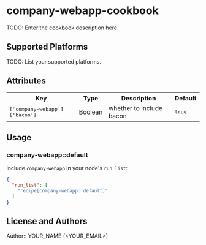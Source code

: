 # company-webapp-cookbook

TODO: Enter the cookbook description here.

## Supported Platforms

TODO: List your supported platforms.

## Attributes

<table>
  <tr>
    <th>Key</th>
    <th>Type</th>
    <th>Description</th>
    <th>Default</th>
  </tr>
  <tr>
    <td><tt>['company-webapp']['bacon']</tt></td>
    <td>Boolean</td>
    <td>whether to include bacon</td>
    <td><tt>true</tt></td>
  </tr>
</table>

## Usage

### company-webapp::default

Include `company-webapp` in your node's `run_list`:

```json
{
  "run_list": [
    "recipe[company-webapp::default]"
  ]
}
```

## License and Authors

Author:: YOUR_NAME (<YOUR_EMAIL>)
